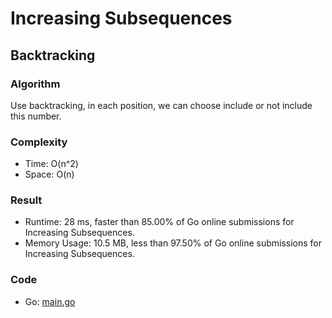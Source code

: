 # Increasing Subsequences



## Backtracking



### Algorithm

Use backtracking, in each position, we can choose include or not include this number.


### Complexity

- Time: O(n^2)
- Space: O(n)


### Result

- Runtime: 28 ms, faster than 85.00% of Go online submissions for Increasing Subsequences.
- Memory Usage: 10.5 MB, less than 97.50% of Go online submissions for Increasing Subsequences.


### Code

- Go: [main.go](#maingo)